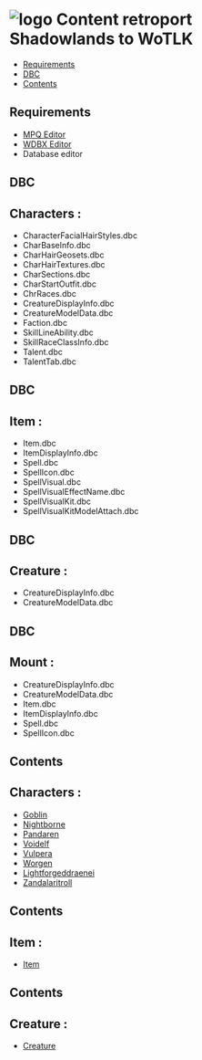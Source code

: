 # ![logo](assets/images/WS.png) Content retroport Shadowlands to WoTLK

* [Requirements](#requirements)
* [DBC](#dbc)
* [Contents](#contents)

## Requirements
+ [MPQ Editor](https://github.com/Nehyren/Nehyren/blob/main/Tools/MPQEditor/MPQEditor.exe)
+ [WDBX Editor](https://github.com/WowDevTools/WDBXEditor/releases)
+ Database editor
## DBC

## Characters :
+ CharacterFacialHairStyles.dbc
+ CharBaseInfo.dbc
+ CharHairGeosets.dbc
+ CharHairTextures.dbc
+ CharSections.dbc
+ CharStartOutfit.dbc
+ ChrRaces.dbc
+ CreatureDisplayInfo.dbc
+ CreatureModelData.dbc
+ Faction.dbc
+ SkillLineAbility.dbc
+ SkillRaceClassInfo.dbc
+ Talent.dbc
+ TalentTab.dbc

## DBC

## Item :
+ Item.dbc
+ ItemDisplayInfo.dbc
+ Spell.dbc
+ SpellIcon.dbc
+ SpellVisual.dbc
+ SpellVisualEffectName.dbc
+ SpellVisualKit.dbc
+ SpellVisualKitModelAttach.dbc

## DBC

## Creature :
+ CreatureDisplayInfo.dbc
+ CreatureModelData.dbc

## DBC

## Mount :
+ CreatureDisplayInfo.dbc
+ CreatureModelData.dbc
+ Item.dbc
+ ItemDisplayInfo.dbc
+ Spell.dbc
+ SpellIcon.dbc

## Contents

## Characters :
+ [Goblin](https://github.com/Nehyren/Nehyren/tree/main/Character/Goblin)
+ [Nightborne](https://github.com/Nehyren/Nehyren/tree/main/Character/Nightborne)
+ [Pandaren](https://github.com/Nehyren/Nehyren/tree/main/Character/Pandaren)
+ [Voidelf](https://github.com/Nehyren/Nehyren/tree/main/Character/Voidelf)
+ [Vulpera](https://github.com/Nehyren/Nehyren/tree/main/Character/Vulpera)
+ [Worgen](https://github.com/Nehyren/Nehyren/tree/main/Character/Worgen)
+ [Lightforgeddraenei](https://github.com/Nehyren/Nehyren/tree/main/Character/Lightforgeddraenei)
+ [Zandalaritroll](https://github.com/Nehyren/Nehyren/tree/main/Character/Zandalaritroll)

## Contents

## Item :
+ [Item](https://github.com/Nehyren/Nehyren/tree/main/ITEM)

## Contents

## Creature :
+ [Creature](https://github.com/Nehyren/Nehyren/tree/main/Creature)
